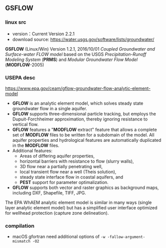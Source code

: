 

[GMS]: <https://www.aquaveo.com/software/gms-groundwater-modeling-system-introduction>

## GSFLOW

### linux src

- version：Current Version 2.2.1
- download source: https://water.usgs.gov/software/lists/groundwater/

**GSFLOW** (Linux/Win) Version 1.2.1, 2016/10/01
*Coupled Groundwater and Surface-water FLOW model* based on the USGS *Precipitation-Runoff Modeling System* (**PRMS**) and *Modular Groundwater Flow Model* (**MODFLOW**-2005)

### USEPA desc

https://www.epa.gov/ceam/gflow-groundwater-flow-analytic-element-model

- **GFLOW** is an analytic element model, which solves steady state groundwater flow in a single aquifer. 
- **GFLOW** supports three-dimensional particle tracking, but employs the Dupuit-Forchheimer approximation, thereby ignoring resistance to vertical flow. 
- **GFLOW** features a "**MODFLOW** extract" feature that allows a complete set of **MODFLOW** files to be written for a subdomain of the model. All aquifer properties and hydrological features are automatically duplicated in the **MODFLOW** files.
- Additional features: 
  - Areas of differing aquifer properties,
  - horizontal barriers with resistance to flow (slurry walls),
  - 3D flow near a partially penetrating well,
  - local transient flow near a well (Theis solution),
  - steady state interface flow in coastal aquifers, and
  - **PEST** support for parameter optimalization.
- **GFLOW** supports both vector and raster graphics as background maps, including DXF, Shapefile, TIFF, JPG.

The EPA WhAEM analytic element model is similar in many ways (single layer analytic element model) but has a simplified user interface optimized for wellhead protection (capture zone delineation).

### compilation

- macOS gfortran need additional options of `-w -fallow-argument-mismatch -O2`
